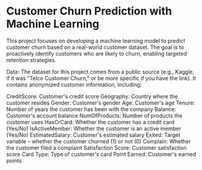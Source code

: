 # Customer Churn Prediction with Machine Learning
This project focuses on developing a machine learning model to predict customer churn based on a real-world customer dataset. The goal is to proactively identify customers who are likely to churn, enabling targeted retention strategies.

Data:
The dataset for this project comes from a public source (e.g., Kaggle, if it was "Telco Customer Churn," or be more specific if you have the link). It contains anonymized customer information, including:

CreditScore: Customer's credit score
Geography: Country where the customer resides
Gender: Customer's gender
Age: Customer's age
Tenure: Number of years the customer has been with the company
Balance: Customer's account balance
NumOfProducts: Number of products the customer uses
HasCrCard: Whether the customer has a credit card (Yes/No)
IsActiveMember: Whether the customer is an active member (Yes/No)
EstimatedSalary: Customer's estimated salary
Exited: Target variable – whether the customer churned (1) or not (0)
Complain: Whether the customer filed a complaint
Satisfaction Score: Customer satisfaction score
Card Type: Type of customer's card
Point Earned: Customer's earned points
